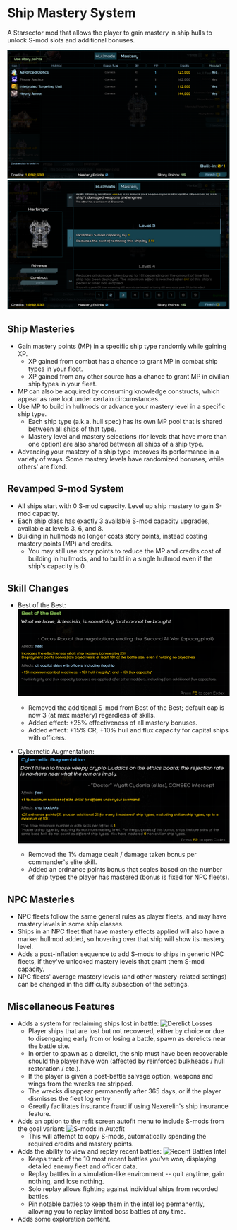 # Ship Mastery System
A Starsector mod that allows the player to gain mastery in ship hulls to unlock S-mod slots and additional bonuses.

![Revamped build-in interface](https://raw.githubusercontent.com/qcwxezda/Starsector-Ship-Mastery-System/refs/heads/master/screenshots/hullmod_screen.png)
![Mastery panel](https://raw.githubusercontent.com/qcwxezda/Starsector-Ship-Mastery-System/refs/heads/master/screenshots/mastery_screen.png)

## Ship Masteries

- Gain mastery points (MP) in a specific ship type randomly while gaining XP.
    - XP gained from combat has a chance to grant MP in combat ship types in your fleet.
    - XP gained from any other source has a chance to grant MP in civilian ship types in your fleet.
- MP can also be acquired by consuming knowledge constructs, which appear as rare loot under certain circumstances.
- Use MP to build in hullmods or advance your mastery level in a specific ship type.
    - Each ship type (a.k.a. hull spec) has its own MP pool that is shared between all ships of that type.
    - Mastery level and mastery selections (for levels that have more than one option) are also shared between all ships of
      a ship type.
- Advancing your mastery of a ship type improves its performance in a variety of ways. Some mastery levels have randomized
  bonuses, while others' are fixed.

## Revamped S-mod System

- All ships start with 0 S-mod capacity. Level up ship mastery to gain S-mod capacity.
- Each ship class has exactly 3 available S-mod capacity upgrades, available at levels 3, 6, and 8.
- Building in hullmods no longer costs story points, instead costing mastery points (MP) and credits.
  - You may still use story points to reduce the MP and credits cost of building in hullmods, and to build in a single hullmod even if the ship's capacity is 0.

## Skill Changes

- Best of the Best:
![Best of the Best](https://raw.githubusercontent.com/qcwxezda/Starsector-Ship-Mastery-System/refs/heads/master/screenshots/best_of_the_best.png)
  - Removed the additional S-mod from Best of the Best; default cap is now 3 (at max mastery) regardless of skills.
  - Added effect: +25% effectiveness of all mastery bonuses.
  - Added effect: +15% CR, +10% hull and flux capacity for capital ships with officers.


- Cybernetic Augmentation:
![Cybernetic Augmentation](https://raw.githubusercontent.com/qcwxezda/Starsector-Ship-Mastery-System/refs/heads/master/screenshots/cybernetic_augmentation.png)
  - Removed the 1% damage dealt / damage taken bonus per commander's elite skill.
  - Added an ordnance points bonus that scales based on the number of ship types the player has mastered (bonus is fixed for NPC fleets).


## NPC Masteries

- NPC fleets follow the same general rules as player fleets, and may have mastery levels in some ship classes.
- Ships in an NPC fleet that have mastery effects applied will also have a marker hullmod added, so hovering over that
  ship will show its mastery level.
- Adds a post-inflation sequence to add S-mods to ships in generic NPC fleets, if they've unlocked mastery
  levels that grant them S-mod capacity.
- NPC fleets' average mastery levels (and other mastery-related settings) can be changed in the difficulty subsection of the settings.

## Miscellaneous Features

- Adds a system for reclaiming ships lost in battle:
![Derelict Losses](https://raw.githubusercontent.com/qcwxezda/Starsector-Ship-Mastery-System/refs/heads/master/screenshots/derelict_losses.png)
  - Player ships that are lost but not recovered, either by choice or due to disengaging early from or losing a battle, spawn as derelicts near the battle site.
  - In order to spawn as a derelict, the ship must have been recoverable should the player have won (affected by reinforced bulkheads / hull restoration / etc.).
  - If the player is given a post-battle salvage option, weapons and wings from the wrecks are stripped.
  - The wrecks disappear permanently after 365 days, or if the player dismisses the fleet log entry.
  - Greatly facilitates insurance fraud if using Nexerelin's ship insurance feature.
- Adds an option to the refit screen autofit menu to include S-mods from the goal variant:
![S-mods in Autofit](https://raw.githubusercontent.com/qcwxezda/Starsector-Ship-Mastery-System/refs/heads/master/screenshots/smods_in_fit.png)
  - This will attempt to copy S-mods, automatically spending the required credits and mastery points.
- Adds the ability to view and replay recent battles:
![Recent Battles Intel](https://raw.githubusercontent.com/qcwxezda/Starsector-Ship-Mastery-System/refs/heads/master/screenshots/recent_battles_intel.png)
  - Keeps track of the 10 most recent battles you've won, displaying detailed enemy fleet and officer data.
  - Replay battles in a simulation-like environment -- quit anytime, gain nothing, and lose nothing.
  - Solo replay allows fighting against individual ships from recorded battles.
  - Pin notable battles to keep them in the intel log permanently, allowing you to replay limited boss battles at any time.
- Adds some exploration content.